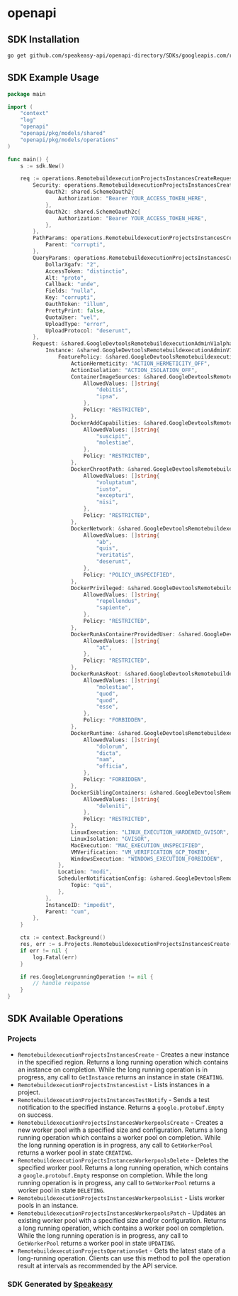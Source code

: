 # openapi

<!-- Start SDK Installation -->
## SDK Installation

```bash
go get github.com/speakeasy-api/openapi-directory/SDKs/googleapis.com/remotebuildexecution/v1alpha/go
```
<!-- End SDK Installation -->

## SDK Example Usage
<!-- Start SDK Example Usage -->
```go
package main

import (
    "context"
    "log"
    "openapi"
    "openapi/pkg/models/shared"
    "openapi/pkg/models/operations"
)

func main() {
    s := sdk.New()

    req := operations.RemotebuildexecutionProjectsInstancesCreateRequest{
        Security: operations.RemotebuildexecutionProjectsInstancesCreateSecurity{
            Oauth2: shared.SchemeOauth2{
                Authorization: "Bearer YOUR_ACCESS_TOKEN_HERE",
            },
            Oauth2c: shared.SchemeOauth2c{
                Authorization: "Bearer YOUR_ACCESS_TOKEN_HERE",
            },
        },
        PathParams: operations.RemotebuildexecutionProjectsInstancesCreatePathParams{
            Parent: "corrupti",
        },
        QueryParams: operations.RemotebuildexecutionProjectsInstancesCreateQueryParams{
            DollarXgafv: "2",
            AccessToken: "distinctio",
            Alt: "proto",
            Callback: "unde",
            Fields: "nulla",
            Key: "corrupti",
            OauthToken: "illum",
            PrettyPrint: false,
            QuotaUser: "vel",
            UploadType: "error",
            UploadProtocol: "deserunt",
        },
        Request: &shared.GoogleDevtoolsRemotebuildexecutionAdminV1alphaCreateInstanceRequestInput{
            Instance: &shared.GoogleDevtoolsRemotebuildexecutionAdminV1alphaInstanceInput{
                FeaturePolicy: &shared.GoogleDevtoolsRemotebuildexecutionAdminV1alphaFeaturePolicy{
                    ActionHermeticity: "ACTION_HERMETICITY_OFF",
                    ActionIsolation: "ACTION_ISOLATION_OFF",
                    ContainerImageSources: &shared.GoogleDevtoolsRemotebuildexecutionAdminV1alphaFeaturePolicyFeature{
                        AllowedValues: []string{
                            "debitis",
                            "ipsa",
                        },
                        Policy: "RESTRICTED",
                    },
                    DockerAddCapabilities: &shared.GoogleDevtoolsRemotebuildexecutionAdminV1alphaFeaturePolicyFeature{
                        AllowedValues: []string{
                            "suscipit",
                            "molestiae",
                        },
                        Policy: "RESTRICTED",
                    },
                    DockerChrootPath: &shared.GoogleDevtoolsRemotebuildexecutionAdminV1alphaFeaturePolicyFeature{
                        AllowedValues: []string{
                            "voluptatum",
                            "iusto",
                            "excepturi",
                            "nisi",
                        },
                        Policy: "RESTRICTED",
                    },
                    DockerNetwork: &shared.GoogleDevtoolsRemotebuildexecutionAdminV1alphaFeaturePolicyFeature{
                        AllowedValues: []string{
                            "ab",
                            "quis",
                            "veritatis",
                            "deserunt",
                        },
                        Policy: "POLICY_UNSPECIFIED",
                    },
                    DockerPrivileged: &shared.GoogleDevtoolsRemotebuildexecutionAdminV1alphaFeaturePolicyFeature{
                        AllowedValues: []string{
                            "repellendus",
                            "sapiente",
                        },
                        Policy: "RESTRICTED",
                    },
                    DockerRunAsContainerProvidedUser: &shared.GoogleDevtoolsRemotebuildexecutionAdminV1alphaFeaturePolicyFeature{
                        AllowedValues: []string{
                            "at",
                        },
                        Policy: "RESTRICTED",
                    },
                    DockerRunAsRoot: &shared.GoogleDevtoolsRemotebuildexecutionAdminV1alphaFeaturePolicyFeature{
                        AllowedValues: []string{
                            "molestiae",
                            "quod",
                            "quod",
                            "esse",
                        },
                        Policy: "FORBIDDEN",
                    },
                    DockerRuntime: &shared.GoogleDevtoolsRemotebuildexecutionAdminV1alphaFeaturePolicyFeature{
                        AllowedValues: []string{
                            "dolorum",
                            "dicta",
                            "nam",
                            "officia",
                        },
                        Policy: "FORBIDDEN",
                    },
                    DockerSiblingContainers: &shared.GoogleDevtoolsRemotebuildexecutionAdminV1alphaFeaturePolicyFeature{
                        AllowedValues: []string{
                            "deleniti",
                        },
                        Policy: "RESTRICTED",
                    },
                    LinuxExecution: "LINUX_EXECUTION_HARDENED_GVISOR",
                    LinuxIsolation: "GVISOR",
                    MacExecution: "MAC_EXECUTION_UNSPECIFIED",
                    VMVerification: "VM_VERIFICATION_GCP_TOKEN",
                    WindowsExecution: "WINDOWS_EXECUTION_FORBIDDEN",
                },
                Location: "modi",
                SchedulerNotificationConfig: &shared.GoogleDevtoolsRemotebuildexecutionAdminV1alphaSchedulerNotificationConfig{
                    Topic: "qui",
                },
            },
            InstanceID: "impedit",
            Parent: "cum",
        },
    }

    ctx := context.Background()
    res, err := s.Projects.RemotebuildexecutionProjectsInstancesCreate(ctx, req)
    if err != nil {
        log.Fatal(err)
    }

    if res.GoogleLongrunningOperation != nil {
        // handle response
    }
}
```
<!-- End SDK Example Usage -->

<!-- Start SDK Available Operations -->
## SDK Available Operations


### Projects

* `RemotebuildexecutionProjectsInstancesCreate` - Creates a new instance in the specified region. Returns a long running operation which contains an instance on completion. While the long running operation is in progress, any call to `GetInstance` returns an instance in state `CREATING`.
* `RemotebuildexecutionProjectsInstancesList` - Lists instances in a project.
* `RemotebuildexecutionProjectsInstancesTestNotify` - Sends a test notification to the specified instance. Returns a `google.protobuf.Empty` on success.
* `RemotebuildexecutionProjectsInstancesWorkerpoolsCreate` - Creates a new worker pool with a specified size and configuration. Returns a long running operation which contains a worker pool on completion. While the long running operation is in progress, any call to `GetWorkerPool` returns a worker pool in state `CREATING`.
* `RemotebuildexecutionProjectsInstancesWorkerpoolsDelete` - Deletes the specified worker pool. Returns a long running operation, which contains a `google.protobuf.Empty` response on completion. While the long running operation is in progress, any call to `GetWorkerPool` returns a worker pool in state `DELETING`.
* `RemotebuildexecutionProjectsInstancesWorkerpoolsList` - Lists worker pools in an instance.
* `RemotebuildexecutionProjectsInstancesWorkerpoolsPatch` - Updates an existing worker pool with a specified size and/or configuration. Returns a long running operation, which contains a worker pool on completion. While the long running operation is in progress, any call to `GetWorkerPool` returns a worker pool in state `UPDATING`.
* `RemotebuildexecutionProjectsOperationsGet` - Gets the latest state of a long-running operation. Clients can use this method to poll the operation result at intervals as recommended by the API service.
<!-- End SDK Available Operations -->

### SDK Generated by [Speakeasy](https://docs.speakeasyapi.dev/docs/using-speakeasy/client-sdks)
